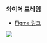 ### 와이어 프레임

- [Figma 링크](https://www.figma.com/file/l1XPbprkPe3BKyQv0gtYWf/%EB%8B%AC%EB%9C%B8?node-id=26%3A2&t=rjy6VwHiIzOH3ddX-1) 

<img src="./img/wireframe.png">
